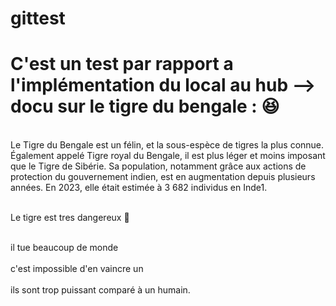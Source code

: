 # gittest
# C'est un test par rapport a l'implémentation du local au hub --> docu sur le tigre du bengale : :laughing:

<br>Le Tigre du Bengale est un félin, et la sous-espèce de tigres la plus connue. Également appelé Tigre royal du Bengale, il est plus léger et moins imposant que le Tigre de Sibérie. Sa population, notamment grâce aux actions de protection du gouvernement indien, est en augmentation depuis plusieurs années. En 2023, elle était estimée à 3 682 individus en Inde1.</br>

<br>Le tigre est tres dangereux :tada:</br>

<br>il tue beaucoup de monde</br>
<br>c'est impossible d'en vaincre un</br>
<br>ils sont trop puissant comparé à un humain.</br>
